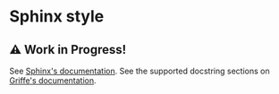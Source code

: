 # Sphinx style

## :warning: Work in Progress!

See [Sphinx's documentation](https://sphinx-rtd-tutorial.readthedocs.io/en/latest/docstrings.html).
See the supported docstring sections on [Griffe's documentation](https://mkdocstrings.github.io/griffe/docstrings/).
